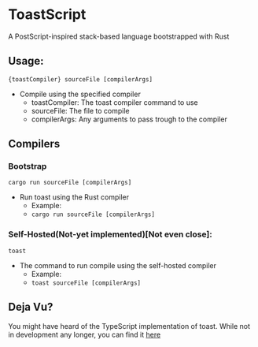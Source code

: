# ToastScript

A PostScript-inspired stack-based language bootstrapped with Rust

## Usage:

`{toastCompiler} sourceFile [compilerArgs]`

- Compile using the specified compiler
  - toastCompiler: The toast compiler command to use
  - sourceFile: The file to compile
  - compilerArgs: Any arguments to pass trough to the compiler

## Compilers
### Bootstrap
`cargo run sourceFile [compilerArgs]`

- Run toast using the Rust compiler
  - Example:
  - `cargo run sourceFile [compilerArgs]`

### Self-Hosted(Not-yet implemented)[Not even close]:
`toast`
- The command to run compile using the self-hosted compiler
  - Example:
  - `toast sourceFile [compilerArgs]`

## Deja Vu?
You might have heard of the TypeScript implementation of toast. While not in development any longer, you can find it [here](https://github.com/MMukundi/toast-ts) 
